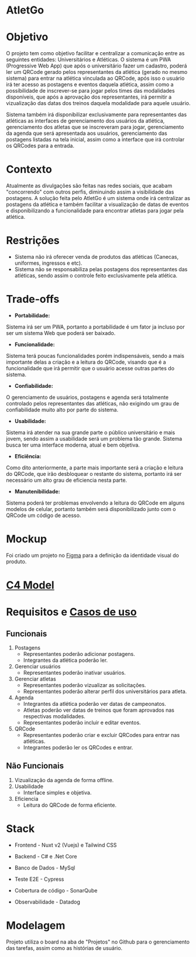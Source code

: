 # AtletGo

# Objetivo

O projeto tem como objetivo facilitar e centralizar a comunicação entre as seguintes entidades: Universitários e Atléticas. O sistema é um PWA (Progressive Web App) que após o universitário fazer um cadastro, poderá ler um QRCode gerado pelos representantes da atlética (gerado no mesmo sistema) para entrar na atlética vinculada ao QRCode, após isso o usuário irá ter acesso as postagens e eventos daquela atlética, assim como a possíbilidade de inscrever-se para jogar pelos times das modalidades disponíveis, que após a aprovação dos representantes, irá permitir a vizualização das datas dos treinos daquela modalidade para aquele usuário.

Sistema também irá disponibilizar exclusivamente para representantes das atléticas as interfaces de gerenciamento dos usuários da atlética, gerenciamento dos atletas que se inscreveram para jogar, gerenciamento da agenda que será apresentada aos usuários, gerenciamento das postagens listadas na tela inicial, assim como a interface que irá controlar os QRCodes para a entrada.

# Contexto

Atualmente as divulgações são feitas nas redes sociais, que acabam "concorrendo" com outros perfis, diminuindo assim a visibilidade das postagens. A solução feita pelo AtletGo é um sistema onde irá centralizar as postagens da atlética e também facilitar a visualização de datas de eventos e disponibilizando a funcionalidade para encontrar atletas para jogar pela atlética.

# Restrições

- Sistema não irá oferecer venda de produtos das atléticas (Canecas, uniformes, ingressos e etc).
- Sistema não se responsabiliza pelas postagens dos representantes das atléticas, sendo assim o controle feito exclusivamente pela atlética.

# Trade-offs

- **Portabilidade:**

Sistema irá ser um PWA, portanto a portabilidade é um fator ja incluso por ser um sistema Web que poderá ser baixado.

- **Funcionalidade:**

Sistema terá poucas funcionalidades porém indispensáveis, sendo a mais importante delas a criação e a leitura do QRCode, visando que é a funcionalidade que irá permitir que o usuário acesse outras partes do sistema.

- **Confiabilidade:**

O gerenciamento de usuários, postagens e agenda será totalmente controlado pelos representantes das atléticas, não exigindo um grau de confiabilidade muito alto por parte do sistema.

- **Usabilidade:**

Sistema irá atender na sua grande parte o público universitário e mais jovem, sendo assim a usabilidade será um problema tão grande. Sistema busca ter uma interface moderna, atual e bem objetiva.

- **Eficiência:**

Como dito anteriormente, a parte mais importante será a criação e leitura do QRCode, que irão desbloquear o restante do sistema, portanto irá ser necessário um alto grau de eficiencia nesta parte.

- **Manutenibilidade:**

Sistema poderá ter problemas envolvendo a leitura do QRCode em alguns modelos de celular, portanto também será disponibilizado junto com o QRCode um código de acesso.

# Mockup

Foi criado um projeto no [Figma](https://www.figma.com/file/7Eh2hEce9OKarSogU60EOv/AtletGo?type=design&node-id=0%3A1&mode=design&t=VUH6sks5chR7lZ3V-1) para a definição da identidade visual do produto.

# [C4 Model](/docs/c4-models.md)

# Requisitos e [Casos de uso](/docs/assets/UseCase.png)

## Funcionais
1. Postagens
   - Representantes poderão adicionar postagens.
   - Integrantes da atlética poderão ler.
2. Gerenciar usuários
   - Representantes poderão inativar usuários.
3. Gerenciar atletas
   - Representantes poderão vizualizar as solicitações.
   - Representantes poderão alterar perfil dos universitários para atleta.
5. Agenda
   - Integrantes da atlética poderão ver datas de campeonatos.
   - Atletas poderão ver datas de treinos que foram aprovados nas respectivas modalidades.
   - Representantes poderão incluir e editar eventos.
6. QRCode
   - Representantes poderão criar e excluir QRCodes para entrar nas atléticas.
   - Integrantes poderão ler os QRCodes e entrar.

## Não Funcionais
1. Vizualização da agenda de forma offline.
2. Usabilidade
   - Interface simples e objetiva.
3. Eficiencia
   - Leitura do QRCode de forma eficiente.

# Stack

- Frontend - Nuxt v2 (Vuejs) e Tailwind CSS
- Backend - C# e .Net Core
- Banco de Dados - MySql

- Teste E2E - Cypress
- Cobertura de código - SonarQube
- Observabilidade - Datadog

# Modelagem

Projeto utiliza o board na aba de "Projetos" no Github para o gerenciamento das tarefas, assim como as histórias de usuário.
